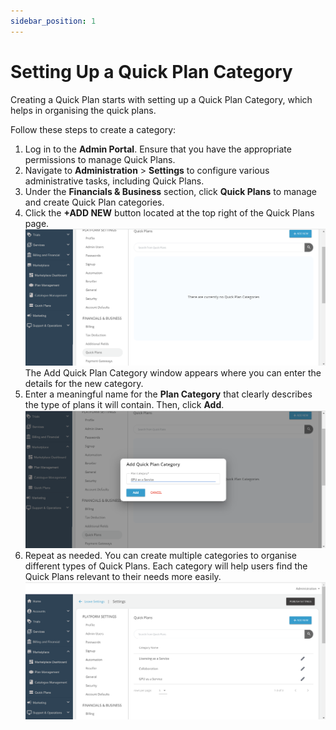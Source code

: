 ```yaml
---
sidebar_position: 1
---
```

# Setting Up a Quick Plan Category

Creating a Quick Plan starts with setting up a Quick Plan Category, which helps in organising the quick plans. 

Follow these steps to create a category:

1. Log in to the **Admin Portal**. Ensure that you have the appropriate permissions to manage Quick Plans.
2. Navigate to **Administration** > **Settings** to configure various administrative tasks, including Quick Plans.
3. Under the **Financials & Business** section, click **Quick Plans** to manage and create Quick Plan categories.
4. Click the **+ADD NEW** button located at the top right of the Quick Plans page.
   ![Managing Quick Plans](img/QuickPlans1.png)
	The Add Quick Plan Category window appears where you can enter the details for the new category.	
1. Enter a meaningful name for the **Plan Category** that clearly describes the type of plans it will contain. Then, click **Add**.
	![Managing Quick Plans](img/QuickPlans2.png)
5. Repeat as needed. You can create multiple categories to organise different types of Quick Plans. Each category will help users find the Quick Plans relevant to their needs more easily.      
  ![Managing Quick Plans](img/QuickPlans3.png)

